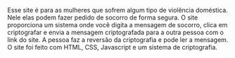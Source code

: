 Esse site é para as mulheres que sofrem algum tipo de violência doméstica. Nele elas podem fazer pedido de socorro de forma segura. O site proporciona um sistema onde você digita a mensagem de socorro, clica em criptografar e envia a mensagem criptografada para a outra pessoa com o link do site. A pessoa faz a reversão da criptografia e pode ler a mensagem.
O site foi feito com HTML, CSS, Javascript e um sistema de criptografia.

